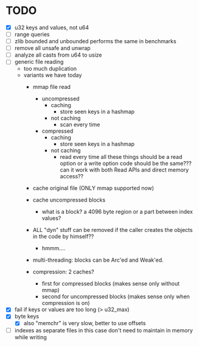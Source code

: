 # TODO
- [x] u32 keys and values, not u64
- [ ] range queries
- [ ] zlib bounded and unbounded performs the same in benchmarks
- [ ] remove all unsafe and unwrap
- [ ] analyze all casts from u64 to usize
- [ ] generic file reading
  - too much duplication
  - variants we have today
    - mmap file read
      - uncompressed
        - caching
          - store seen keys in a hashmap
        - not caching
          - scan every time
      - compressed
        - caching
          - store seen keys in a hashmap
        - not caching
          - read every time
    all these things should be a read option or a write option
    code should be the same??? can it work with both Read APIs and direct memory access??
    - cache original file (ONLY mmap supported now)
    - cache uncompressed blocks
      - what is a block? a 4096 byte region or a part between index values?

    - ALL "dyn" stuff can be removed if the caller creates the objects in the code by himself??
      - hmmm....

    - multi-threading: blocks can be Arc'ed and Weak'ed.
    - compression: 2 caches?
      - first for compressed blocks (makes sense only without mmap)
      - second for uncompressed blocks (makes sense only when compression is on)
- [x] fail if keys or values are too long (> u32_max)
- [x] byte keys
  - [x] also "memchr" is very slow, better to use offsets
- [ ] indexes as separate files
  in this case don't need to maintain in memory while writing